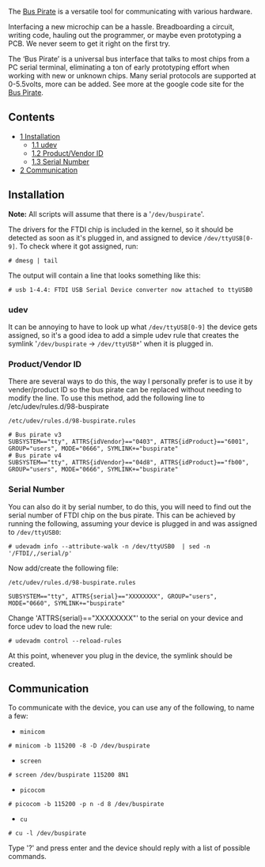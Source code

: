 The [Bus Pirate](http://code.google.com/p/the-bus-pirate/) is a versatile tool for communicating with various hardware.

Interfacing a new microchip can be a hassle. Breadboarding a circuit, writing code, hauling out the programmer, or maybe even prototyping a PCB. We never seem to get it right on the first try.

The ‘Bus Pirate’ is a universal bus interface that talks to most chips from a PC serial terminal, eliminating a ton of early prototyping effort when working with new or unknown chips. Many serial protocols are supported at 0-5.5volts, more can be added. See more at the google code site for the [Bus Pirate](http://code.google.com/p/the-bus-pirate/).

## Contents

*   [1 Installation](#Installation)
    *   [1.1 udev](#udev)
    *   [1.2 Product/Vendor ID](#Product.2FVendor_ID)
    *   [1.3 Serial Number](#Serial_Number)
*   [2 Communication](#Communication)

## Installation

**Note:** All scripts will assume that there is a '`/dev/buspirate`'.

The drivers for the FTDI chip is included in the kernel, so it should be detected as soon as it's plugged in, and assigned to device `/dev/ttyUSB[0-9]`. To check where it got assigned, run:

```
# dmesg | tail

```

The output will contain a line that looks something like this:

```
# usb 1-4.4: FTDI USB Serial Device converter now attached to ttyUSB0

```

### udev

It can be annoying to have to look up what `/dev/ttyUSB[0-9]` the device gets assigned, so it's a good idea to add a simple udev rule that creates the symlink '`/dev/buspirate` -> `/dev/ttyUSB*`' when it is plugged in.

### Product/Vendor ID

There are several ways to do this, the way I personally prefer is to use it by vender/product ID so the bus pirate can be replaced without needing to modify the line. To use this method, add the following line to /etc/udev/rules.d/98-buspirate

 `/etc/udev/rules.d/98-buspirate.rules` 

```
# Bus pirate v3
SUBSYSTEM=="tty", ATTRS{idVendor}=="0403", ATTRS{idProduct}=="6001", GROUP="users", MODE="0666", SYMLINK+="buspirate"
# Bus pirate v4
SUBSYSTEM=="tty", ATTRS{idVendor}=="04d8", ATTRS{idProduct}=="fb00", GROUP="users", MODE="0666", SYMLINK+="buspirate"
```

### Serial Number

You can also do it by serial number, to do this, you will need to find out the serial number of FTDI chip on the bus pirate. This can be achieved by running the following, assuming your device is plugged in and was assigned to `/dev/ttyUSB0`:

```
# udevadm info --attribute-walk -n /dev/ttyUSB0  | sed -n '/FTDI/,/serial/p'

```

Now add/create the following file:

 `/etc/udev/rules.d/98-buspirate.rules` 

```
SUBSYSTEM=="tty", ATTRS{serial}=="XXXXXXXX", GROUP="users", MODE="0660", SYMLINK+="buspirate"

```

Change 'ATTRS{serial}=="XXXXXXXX"' to the serial on your device and force udev to load the new rule:

```
# udevadm control --reload-rules

```

At this point, whenever you plug in the device, the symlink should be created.

## Communication

To communicate with the device, you can use any of the following, to name a few:

*   `minicom`

```
# minicom -b 115200 -8 -D /dev/buspirate

```

*   `screen`

```
# screen /dev/buspirate 115200 8N1

```

*   `picocom`

```
# picocom -b 115200 -p n -d 8 /dev/buspirate

```

*   `cu`

```
# cu -l /dev/buspirate

```

Type '?' and press enter and the device should reply with a list of possible commands.